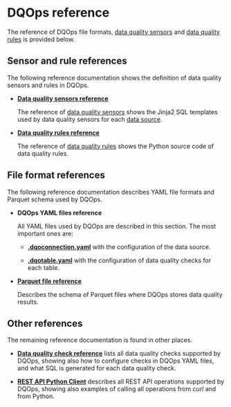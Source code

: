# DQOps reference
The reference of DQOps file formats, [data quality sensors](../dqo-concepts/sensors/sensors.md) and
[data quality rules](../dqo-concepts/rules/rules.md) is provided below.


## Sensor and rule references
The following reference documentation shows the definition of data quality sensors and rules in DQOps.

 - **[Data quality sensors reference](./sensors/index.md)**

    The reference of [data quality sensors](../dqo-concepts/sensors/sensors.md) shows the Jinja2 SQL templates
    used by data quality sensors for each [data source](../data-sources/index.md).


 - **[Data quality rules reference](./rules/index.md)**

    The reference of [data quality rules](../dqo-concepts/rules/rules.md) shows the Python source code
    of data quality rules.


## File format references 
The following reference documentation describes YAML file formats and Parquet schema used by DQOps.

 - **DQOps YAML files reference**

    All YAML files used by DQOps are described in this section. The most important ones are:

     - **[.dqoconnection.yaml](./yaml/ConnectionYaml.md)** with the configuration of the data source.

     - **[.dqotable.yaml](./yaml/TableYaml.md)** with the configuration of data quality checks for each table.


 - **[Parquet file reference](./parquetfiles/index.md)**

    Describes the schema of Parquet files where DQOps stores data quality results.



## Other references
The remaining reference documentation is found in other places.

- [**Data quality check reference**](../checks/index.md) lists all data quality checks supported by DQOps,
  showing also how to configure checks in DQOps YAML files, and what SQL is generated for each data quality check.

- [**REST API Python Client**](../client/index.md) describes all REST API operations supported by DQOps,
  showing also examples of calling all operations from *curl* and from Python.
